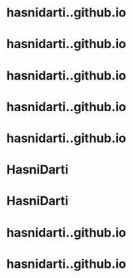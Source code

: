 # hasnidarti..github.io
# hasnidarti..github.io
# hasnidarti..github.io
# hasnidarti..github.io
# hasnidarti..github.io
# HasniDarti
# HasniDarti
# hasnidarti..github.io
# hasnidarti..github.io
